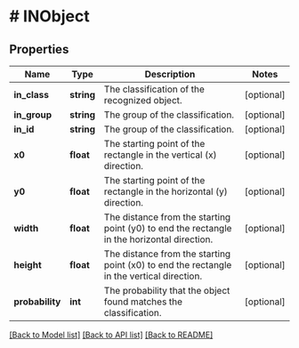 # # INObject

## Properties

Name | Type | Description | Notes
------------ | ------------- | ------------- | -------------
**in_class** | **string** | The classification of the recognized object. | [optional] 
**in_group** | **string** | The group of the classification. | [optional] 
**in_id** | **string** | The group of the classification. | [optional] 
**x0** | **float** | The starting point of the rectangle in the vertical (x) direction. | [optional] 
**y0** | **float** | The starting point of the rectangle in the horizontal (y) direction. | [optional] 
**width** | **float** | The distance from the starting point (y0) to end the rectangle in the horizontal direction. | [optional] 
**height** | **float** | The distance from the starting point (x0) to end the rectangle in the vertical direction. | [optional] 
**probability** | **int** | The probability that the object found matches the classification. | [optional] 

[[Back to Model list]](../../README.md#documentation-for-models) [[Back to API list]](../../README.md#documentation-for-api-endpoints) [[Back to README]](../../README.md)


